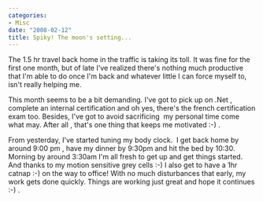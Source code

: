 ```yaml
---
categories:
- Misc
date: "2008-02-12"
title: Spiky! The moon's setting...
---
```


The 1.5 hr travel back home in the traffic is taking its toll. It was fine for the first one month, but of late I've realized there's nothing much productive that I'm able to do once I'm back and whatever little I can force myself to, isn't really helping me.

This month seems to be a bit demanding. I've got to pick up on .Net , complete an internal certification and oh yes, there's the french certification exam too. Besides, I've got to avoid sacrificing  my personal time come what may. After all , that's one thing that keeps me motivated :-) .

From yesterday, I've started tuning my body clock.  I get back home by around 9:00 pm , have my dinner by 9:30pm and hit the bed by 10:30.  Morning by around 3:30am I'm all fresh to get up and get things started. And thanks to my motion sensitive grey cells :-) I also get to have a 1hr catnap :-) on the way to office! With no much disturbances that early, my work gets done quickly. Things are working just great and hope it continues :-) .

